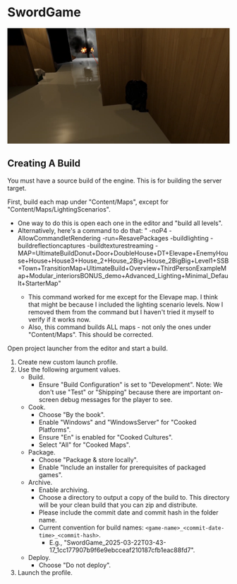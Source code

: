 # SwordGame

![Tucked ninja hiding from bad guy.](133948354-a7b2ed11-5af1-4507-b7cd-0e1fad9fe816.png)

## Creating A Build

You must have a source build of the engine. This is for building the server target.

First, build each map under "Content/Maps", except for "Content/Maps/LightingScenarios".
- One way to do this is open each one in the editor and "build all levels".
- Alternatively, here's a command to do that: "<editor-exe-path> <uproject-path> -noP4 -AllowCommandletRendering -run=ResavePackages -buildlighting -buildreflectioncaptures -buildtexturestreaming -MAP=UltimateBuildDonut+Door+DoubleHouse+DT+Elevape+EnemyHouse+House+House3+House_2+House_2Big+House_2BigBig+Level1+SSB+Town+TransitionMap+UltimateBuild+Overview+ThirdPersonExampleMap+Modular_interiorsBONUS_demo+Advanced_Lighting+Minimal_Default+StarterMap"
    - This command worked for me except for the Elevape map. I think that might be because I included the lighting scenario levels. Now I removed them from the command but I haven't tried it myself to verify if it works now.
    - Also, this command builds ALL maps - not only the ones under "Content/Maps". This should be corrected.

Open project launcher from the editor and start a build.
1. Create new custom launch profile.
2. Use the following argument values.
    - Build.
        - Ensure "Build Configuration" is set to "Development". Note: We don't use "Test" or "Shipping" because there are important on-screen debug messages for the player to see.
    - Cook.
        - Choose "By the book".
        - Enable "Windows" and "WindowsServer" for "Cooked Platforms".
        - Ensure "En" is enabled for "Cooked Cultures".
        - Select "All" for "Cooked Maps".
    - Package.
        - Choose "Package & store locally".
        - Enable "Include an installer for prerequisites of packaged games".
    - Archive.
        - Enable archiving.
        - Choose a directory to output a copy of the build to. This directory will be your clean build that you can zip and distribute.
        - Please include the commit date and commit hash in the folder name.
        - Current convention for build names: `<game-name>_<commit-date-time>_<commit-hash>`.
            - E.g., "SwordGame_2025-03-22T03-43-17_1cc177907b9f6e9ebcceaf210187cfb1eac88fd7".
    - Deploy.
        - Choose "Do not deploy".
3. Launch the profile.
